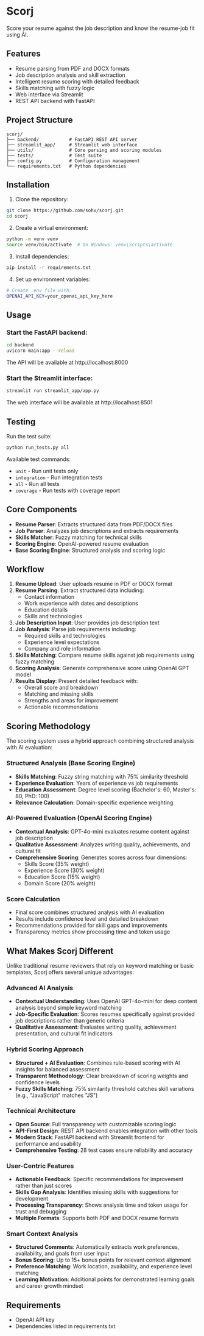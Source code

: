 # Scorj

Score your resume against the job description and know the resume-job fit using AI.

## Features

- Resume parsing from PDF and DOCX formats
- Job description analysis and skill extraction
- Intelligent resume scoring with detailed feedback
- Skills matching with fuzzy logic
- Web interface via Streamlit
- REST API backend with FastAPI

## Project Structure

```
scorj/
├── backend/           # FastAPI REST API server
├── streamlit_app/     # Streamlit web interface
├── utils/             # Core parsing and scoring modules
├── tests/             # Test suite
├── config.py          # Configuration management
└── requirements.txt   # Python dependencies
```

## Installation

1. Clone the repository:
```bash
git clone https://github.com/sohv/scorj.git
cd scorj
```

2. Create a virtual environment:
```bash
python -m venv venv
source venv/bin/activate  # On Windows: venv\Scripts\activate
```

3. Install dependencies:
```bash
pip install -r requirements.txt
```

4. Set up environment variables:
```bash
# Create .env file with:
OPENAI_API_KEY=your_openai_api_key_here
```

## Usage

### Start the FastAPI backend:
```bash
cd backend
uvicorn main:app --reload
```
The API will be available at http://localhost:8000

### Start the Streamlit interface:
```bash
streamlit run streamlit_app/app.py
```
The web interface will be available at http://localhost:8501

## Testing

Run the test suite:
```bash
python run_tests.py all
```

Available test commands:
- `unit` - Run unit tests only
- `integration` - Run integration tests
- `all` - Run all tests
- `coverage` - Run tests with coverage report

## Core Components

- **Resume Parser**: Extracts structured data from PDF/DOCX files
- **Job Parser**: Analyzes job descriptions and extracts requirements
- **Skills Matcher**: Fuzzy matching for technical skills
- **Scoring Engine**: OpenAI-powered resume evaluation
- **Base Scoring Engine**: Structured analysis and scoring logic

## Workflow

1. **Resume Upload**: User uploads resume in PDF or DOCX format
2. **Resume Parsing**: Extract structured data including:
   - Contact information
   - Work experience with dates and descriptions
   - Education details
   - Skills and technologies
3. **Job Description Input**: User provides job description text
4. **Job Analysis**: Parse job requirements including:
   - Required skills and technologies
   - Experience level expectations
   - Company and role information
5. **Skills Matching**: Compare resume skills against job requirements using fuzzy matching
6. **Scoring Analysis**: Generate comprehensive score using OpenAI GPT model
7. **Results Display**: Present detailed feedback with:
   - Overall score and breakdown
   - Matching and missing skills
   - Strengths and areas for improvement
   - Actionable recommendations

## Scoring Methodology

The scoring system uses a hybrid approach combining structured analysis with AI evaluation:

### Structured Analysis (Base Scoring Engine)
- **Skills Matching**: Fuzzy string matching with 75% similarity threshold
- **Experience Evaluation**: Years of experience vs job requirements
- **Education Assessment**: Degree level scoring (Bachelor's: 60, Master's: 80, PhD: 100)
- **Relevance Calculation**: Domain-specific experience weighting

### AI-Powered Evaluation (OpenAI Scoring Engine)
- **Contextual Analysis**: GPT-4o-mini evaluates resume content against job description
- **Qualitative Assessment**: Analyzes writing quality, achievements, and cultural fit
- **Comprehensive Scoring**: Generates scores across four dimensions:
  - Skills Score (35% weight)
  - Experience Score (30% weight)
  - Education Score (15% weight)
  - Domain Score (20% weight)

### Score Calculation
- Final score combines structured analysis with AI evaluation
- Results include confidence level and detailed breakdown
- Recommendations provided for skill gaps and improvements
- Transparency metrics show processing time and token usage

## What Makes Scorj Different

Unlike traditional resume reviewers that rely on keyword matching or basic templates, Scorj offers several unique advantages:

### Advanced AI Analysis
- **Contextual Understanding**: Uses OpenAI GPT-4o-mini for deep content analysis beyond simple keyword matching
- **Job-Specific Evaluation**: Scores resumes specifically against provided job descriptions rather than generic criteria
- **Qualitative Assessment**: Evaluates writing quality, achievement presentation, and cultural fit indicators

### Hybrid Scoring Approach
- **Structured + AI Evaluation**: Combines rule-based scoring with AI insights for balanced assessment
- **Transparent Methodology**: Clear breakdown of scoring weights and confidence levels
- **Fuzzy Skills Matching**: 75% similarity threshold catches skill variations (e.g., "JavaScript" matches "JS")

### Technical Architecture
- **Open Source**: Full transparency with customizable scoring logic
- **API-First Design**: REST API backend enables integration with other tools
- **Modern Stack**: FastAPI backend with Streamlit frontend for performance and usability
- **Comprehensive Testing**: 28 test cases ensure reliability and accuracy

### User-Centric Features
- **Actionable Feedback**: Specific recommendations for improvement rather than just scores
- **Skills Gap Analysis**: Identifies missing skills with suggestions for development
- **Processing Transparency**: Shows analysis time and token usage for trust and debugging
- **Multiple Formats**: Supports both PDF and DOCX resume formats

### Smart Context Analysis
- **Structured Comments**: Automatically extracts work preferences, availability, and goals from user input
- **Bonus Scoring**: Up to 15+ bonus points for relevant context alignment
- **Preference Matching**: Work location, availability, and experience level matching
- **Learning Motivation**: Additional points for demonstrated learning goals and career growth mindset

## Requirements

- OpenAI API key
- Dependencies listed in requirements.txt
